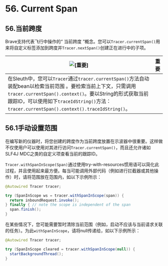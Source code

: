 # 56. Current Span

## 56.当前跨度

Brave支持代表飞行中操作的“ 当前跨度 ”概念。您可以`Tracer.currentSpan()`用来将自定义标签添加到跨度并`Tracer.nextSpan()`创建正在进行中的子项。

| ![[重要]](https://cloud.spring.io/spring-cloud-static/Greenwich.SR3/multi/images/important.png) | 重要 |
| ------------------------------------------------------------ | ---- |
| 在Sleuth中，您可以`Tracer`通过`tracer.currentSpan()`方法自动装配bean以检索当前范围 。要检索当前上下文，只需调用 `tracer.currentSpan().context()`。要以String的形式获取当前跟踪ID，可以使用如下`traceIdString()`方法：`tracer.currentSpan().context().traceIdString()`。 |      |

## 56.1手动设置范围

在编写新的仪器时，将您创建的跨度作为当前跨度放置在示波器中很重要。这样做不仅使用户可以使用对其进行访问`Tracer.currentSpan()`，而且还允许诸如SLF4J MDC之类的自定义项查看当前的跟踪ID。

`Tracer.withSpanInScope(Span)`通过使用try-with-resources惯用语可以简化此过程，并且使用起来最方便。每当可能调用外部代码（例如进行拦截器或其他操作）时，请将范围放在范围内，如以下示例所示：

```java
@Autowired Tracer tracer;

try (SpanInScope ws = tracer.withSpanInScope(span)) {
  return inboundRequest.invoke();
} finally { // note the scope is independent of the span
  span.finish();
}
```

在某些情况下，您可能需要暂时清除当前范围（例如，启动不应该与当前请求关联的任务）。为此`withSpanInScope`，请将null传递给，如以下示例所示：

```java
@Autowired Tracer tracer;

try (SpanInScope cleared = tracer.withSpanInScope(null)) {
  startBackgroundThread();
}
```
